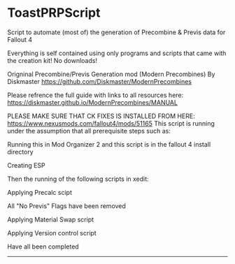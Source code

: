 # ToastPRPScript
Script to automate (most of) the generation of Precombine &amp; Previs data for Fallout 4

Everything is self contained using only programs and scripts that came with the creation kit! No downloads!

Origninal Precombine/Previs Generation mod (Modern Precombines) By Diskmaster https://github.com/Diskmaster/ModernPrecombines

Please refrence the full guide with links to all resources here: https://diskmaster.github.io/ModernPrecombines/MANUAL

PLEASE MAKE SURE THAT CK FIXES IS INSTALLED FROM HERE: https://www.nexusmods.com/fallout4/mods/51165
This script is running under the assumption that all prerequisite steps such as:

Running this in Mod Organizer 2 and this script is in the fallout 4 install directory

Creating ESP

Then the running of the following scripts in xedit:

Applying Precalc scipt

All "No Previs" Flags have been removed

Applying Material Swap script

Applying Version control script

Have all been completed

----------------------------------------------------------------------------------------------------------------------
